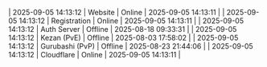 | 2025-09-05 14:13:12 | Website | Online | 2025-09-05 14:13:11 |
| 2025-09-05 14:13:12 | Registration | Online | 2025-09-05 14:13:11 |
| 2025-09-05 14:13:12 | Auth Server | Offline | 2025-08-18 09:33:31 |
| 2025-09-05 14:13:12 | Kezan (PvE) | Offline | 2025-08-03 17:58:02 |
| 2025-09-05 14:13:12 | Gurubashi (PvP) | Offline | 2025-08-23 21:44:06 |
| 2025-09-05 14:13:12 | Cloudflare | Online | 2025-09-05 14:13:11 |
